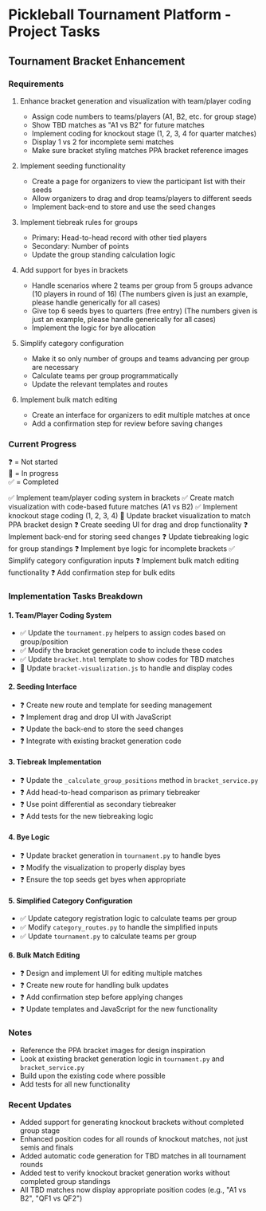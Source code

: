 # Pickleball Tournament Platform - Project Tasks

## Tournament Bracket Enhancement

### Requirements

1. Enhance bracket generation and visualization with team/player coding
   - Assign code numbers to teams/players (A1, B2, etc. for group stage)
   - Show TBD matches as "A1 vs B2" for future matches
   - Implement coding for knockout stage (1, 2, 3, 4 for quarter matches)
   - Display 1 vs 2 for incomplete semi matches
   - Make sure bracket styling matches PPA bracket reference images

2. Implement seeding functionality
   - Create a page for organizers to view the participant list with their seeds
   - Allow organizers to drag and drop teams/players to different seeds
   - Implement back-end to store and use the seed changes

3. Implement tiebreak rules for groups
   - Primary: Head-to-head record with other tied players
   - Secondary: Number of points
   - Update the group standing calculation logic

4. Add support for byes in brackets
   - Handle scenarios where 2 teams per group from 5 groups advance (10 players in round of 16) (The numbers given is just an example, please handle generically for all cases)
   - Give top 6 seeds byes to quarters (free entry) (The numbers given is just an example, please handle generically for all cases)
   - Implement the logic for bye allocation

5. Simplify category configuration
   - Make it so only number of groups and teams advancing per group are necessary
   - Calculate teams per group programmatically
   - Update the relevant templates and routes

6. Implement bulk match editing
   - Create an interface for organizers to edit multiple matches at once
   - Add a confirmation step for review before saving changes

### Current Progress

❓ = Not started  
🔄 = In progress  
✅ = Completed

✅ Implement team/player coding system in brackets
✅ Create match visualization with code-based future matches (A1 vs B2)
✅ Implement knockout stage coding (1, 2, 3, 4)
🔄 Update bracket visualization to match PPA bracket design
❓ Create seeding UI for drag and drop functionality
❓ Implement back-end for storing seed changes
❓ Update tiebreaking logic for group standings
❓ Implement bye logic for incomplete brackets
✅ Simplify category configuration inputs
❓ Implement bulk match editing functionality
❓ Add confirmation step for bulk edits

### Implementation Tasks Breakdown

#### 1. Team/Player Coding System

- ✅ Update the `tournament.py` helpers to assign codes based on group/position
- ✅ Modify the bracket generation code to include these codes
- ✅ Update `bracket.html` template to show codes for TBD matches
- 🔄 Update `bracket-visualization.js` to handle and display codes

#### 2. Seeding Interface

- ❓ Create new route and template for seeding management
- ❓ Implement drag and drop UI with JavaScript
- ❓ Update the back-end to store the seed changes
- ❓ Integrate with existing bracket generation code

#### 3. Tiebreak Implementation

- ❓ Update the `_calculate_group_positions` method in `bracket_service.py`
- ❓ Add head-to-head comparison as primary tiebreaker
- ❓ Use point differential as secondary tiebreaker
- ❓ Add tests for the new tiebreaking logic

#### 4. Bye Logic

- ❓ Update bracket generation in `tournament.py` to handle byes
- ❓ Modify the visualization to properly display byes
- ❓ Ensure the top seeds get byes when appropriate

#### 5. Simplified Category Configuration

- ✅ Update category registration logic to calculate teams per group
- ✅ Modify `category_routes.py` to handle the simplified inputs
- ✅ Update `tournament.py` to calculate teams per group

#### 6. Bulk Match Editing

- ❓ Design and implement UI for editing multiple matches
- ❓ Create new route for handling bulk updates
- ❓ Add confirmation step before applying changes
- ❓ Update templates and JavaScript for the new functionality

### Notes

- Reference the PPA bracket images for design inspiration
- Look at existing bracket generation logic in `tournament.py` and `bracket_service.py`
- Build upon the existing code where possible
- Add tests for all new functionality

### Recent Updates

- Added support for generating knockout brackets without completed group stage
- Enhanced position codes for all rounds of knockout matches, not just semis and finals
- Added automatic code generation for TBD matches in all tournament rounds
- Added test to verify knockout bracket generation works without completed group standings
- All TBD matches now display appropriate position codes (e.g., "A1 vs B2", "QF1 vs QF2")
